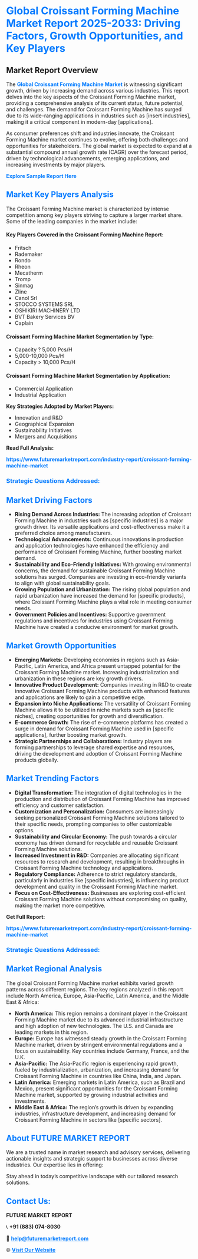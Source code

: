 <h1 style="color: #007BFF;">Global Croissant Forming Machine Market Report 2025-2033: Driving Factors, Growth Opportunities, and Key Players</h1>

<section id="overview">
<h2>Market Report Overview</h2>
<p>The <a href="https://www.futuremarketreport.com/industry-report/croissant-forming-machine-market" style="color: #007BFF; text-decoration: none;"><strong>Global Croissant Forming Machine Market</strong></a> is witnessing significant growth, driven by increasing demand across various industries. This report delves into the key aspects of the Croissant Forming Machine market, providing a comprehensive analysis of its current status, future potential, and challenges. The demand for Croissant Forming Machine has surged due to its wide-ranging applications in industries such as [insert industries], making it a critical component in modern-day [applications].</p>
<p>As consumer preferences shift and industries innovate, the Croissant Forming Machine market continues to evolve, offering both challenges and opportunities for stakeholders. The global market is expected to expand at a substantial compound annual growth rate (CAGR) over the forecast period, driven by technological advancements, emerging applications, and increasing investments by major players.</p>
</section>

<section id="overview">
<p><a href="https://www.futuremarketreport.com/request-sample/reportId=58990" style="color: #007BFF; text-decoration: none;"><strong>Explore Sample Report Here</strong></a></p>
</section>

<section id="key-players">
<h2 style="color: #007BFF;">Market Key Players Analysis</h2>
<p>The Croissant Forming Machine market is characterized by intense competition among key players striving to capture a larger market share. Some of the leading companies in the market include:</p>
<h4>Key Players Covered in the Croissant Forming Machine Report:</h4>
<ul><li>Fritsch</li><li>Rademaker</li><li>Rondo</li><li>Rheon</li><li>Mecatherm</li><li>Tromp</li><li>Sinmag</li><li>Zline</li><li>Canol Srl</li><li>STOCCO SYSTEMS SRL</li><li>OSHIKIRI MACHINERY LTD</li><li>BVT Bakery Services BV</li><li>Caplain</li></ul>
<h4>Croissant Forming Machine Market Segmentation by Type:</h4>
<ul><li>Capacity ? 5,000 Pcs/H</li><li>5,000-10,000 Pcs/H</li><li>Capacity &gt; 10,000 Pcs/H</li></ul>

<h4>Croissant Forming Machine Market Segmentation by Application:</h4>
<ul><li>Commercial Application</li><li>Industrial Application</li></ul>
<p><strong>Key Strategies Adopted by Market Players:</strong></p>
<ul>
<li>Innovation and R&D</li>
<li>Geographical Expansion</li>
<li>Sustainability Initiatives</li>
<li>Mergers and Acquisitions</li>
</ul>
</section>

<section>
<p><strong>Read Full Analysis: </strong></p><a href="https://www.futuremarketreport.com/industry-report/croissant-forming-machine-market" style="color: #007BFF; text-decoration: none;"><strong>https://www.futuremarketreport.com/industry-report/croissant-forming-machine-market</strong></a>
<h3 style="color: #007BFF;">Strategic Questions Addressed:</h3>
</section>

<section id="driving-factors">
<h2 style="color: #007BFF;">Market Driving Factors</h2>
<ul>
<li><strong>Rising Demand Across Industries:</strong> The increasing adoption of Croissant Forming Machine in industries such as [specific industries] is a major growth driver. Its versatile applications and cost-effectiveness make it a preferred choice among manufacturers.</li>
<li><strong>Technological Advancements:</strong> Continuous innovations in production and application technologies have enhanced the efficiency and performance of Croissant Forming Machine, further boosting market demand.</li>
<li><strong>Sustainability and Eco-Friendly Initiatives:</strong> With growing environmental concerns, the demand for sustainable Croissant Forming Machine solutions has surged. Companies are investing in eco-friendly variants to align with global sustainability goals.</li>
<li><strong>Growing Population and Urbanization:</strong> The rising global population and rapid urbanization have increased the demand for [specific products], where Croissant Forming Machine plays a vital role in meeting consumer needs.</li>
<li><strong>Government Policies and Incentives:</strong> Supportive government regulations and incentives for industries using Croissant Forming Machine have created a conducive environment for market growth.</li>
</ul>
</section>

<section id="growth-opportunities">
<h2 style="color: #007BFF;">Market Growth Opportunities</h2>
<ul>
<li><strong>Emerging Markets:</strong> Developing economies in regions such as Asia-Pacific, Latin America, and Africa present untapped potential for the Croissant Forming Machine market. Increasing industrialization and urbanization in these regions are key growth drivers.</li>
<li><strong>Innovative Product Development:</strong> Companies investing in R&D to create innovative Croissant Forming Machine products with enhanced features and applications are likely to gain a competitive edge.</li>
<li><strong>Expansion into Niche Applications:</strong> The versatility of Croissant Forming Machine allows it to be utilized in niche markets such as [specific niches], creating opportunities for growth and diversification.</li>
<li><strong>E-commerce Growth:</strong> The rise of e-commerce platforms has created a surge in demand for Croissant Forming Machine used in [specific applications], further boosting market growth.</li>
<li><strong>Strategic Partnerships and Collaborations:</strong> Industry players are forming partnerships to leverage shared expertise and resources, driving the development and adoption of Croissant Forming Machine products globally.</li>
</ul>
</section>

<section id="trending-factors">
<h2 style="color: #007BFF;">Market Trending Factors</h2>
<ul>
<li><strong>Digital Transformation:</strong> The integration of digital technologies in the production and distribution of Croissant Forming Machine has improved efficiency and customer satisfaction.</li>
<li><strong>Customization and Personalization:</strong> Consumers are increasingly seeking personalized Croissant Forming Machine solutions tailored to their specific needs, prompting companies to offer customizable options.</li>
<li><strong>Sustainability and Circular Economy:</strong> The push towards a circular economy has driven demand for recyclable and reusable Croissant Forming Machine solutions.</li>
<li><strong>Increased Investment in R&D:</strong> Companies are allocating significant resources to research and development, resulting in breakthroughs in Croissant Forming Machine technology and applications.</li>
<li><strong>Regulatory Compliance:</strong> Adherence to strict regulatory standards, particularly in industries like [specific industries], is influencing product development and quality in the Croissant Forming Machine market.</li>
<li><strong>Focus on Cost-Effectiveness:</strong> Businesses are exploring cost-efficient Croissant Forming Machine solutions without compromising on quality, making the market more competitive.</li>
</ul>
</section>

<section>
<p><strong>Get Full Report: </strong></p><a href="https://www.futuremarketreport.com/industry-report/croissant-forming-machine-market" style="color: #007BFF; text-decoration: none;"><strong>https://www.futuremarketreport.com/industry-report/croissant-forming-machine-market</strong></a>
<h3 style="color: #007BFF;">Strategic Questions Addressed:</h3>
</section>


<section id="regional-analysis">
<h2 style="color: #007BFF;">Market Regional Analysis</h2>
<p>The global Croissant Forming Machine market exhibits varied growth patterns across different regions. The key regions analyzed in this report include North America, Europe, Asia-Pacific, Latin America, and the Middle East & Africa:</p>
<ul>
<li><strong>North America:</strong> This region remains a dominant player in the Croissant Forming Machine market due to its advanced industrial infrastructure and high adoption of new technologies. The U.S. and Canada are leading markets in this region.</li>
<li><strong>Europe:</strong> Europe has witnessed steady growth in the Croissant Forming Machine market, driven by stringent environmental regulations and a focus on sustainability. Key countries include Germany, France, and the U.K.</li>
<li><strong>Asia-Pacific:</strong> The Asia-Pacific region is experiencing rapid growth, fueled by industrialization, urbanization, and increasing demand for Croissant Forming Machine in countries like China, India, and Japan.</li>
<li><strong>Latin America:</strong> Emerging markets in Latin America, such as Brazil and Mexico, present significant opportunities for the Croissant Forming Machine market, supported by growing industrial activities and investments.</li>
<li><strong>Middle East & Africa:</strong> The region’s growth is driven by expanding industries, infrastructure development, and increasing demand for Croissant Forming Machine in sectors like [specific sectors].</li>
</ul>
</section>

<footer>
<h2 style="color: #007BFF;">About FUTURE MARKET REPORT</h2>
<p>We are a trusted name in market research and advisory services, delivering actionable insights and strategic support to businesses across diverse industries. Our expertise lies in offering:</p>

<p>Stay ahead in today’s competitive landscape with our tailored research solutions.</p>

<h2 style="color: #007BFF;">Contact Us:</h2>
<p><strong>FUTURE MARKET REPORT</strong></p>
<p>📞 <strong>+91 (883) 074-8030</strong></p>
<p>📧 <strong><a href="mailto:help@futuremarketreport.com" style="color: #007BFF;">help@futuremarketreport.com</a></strong></p>
<p>🌐 <strong><a href="https://www.futuremarketreport.com/" style="color: #007BFF;">Visit Our Website</a></strong></p>
</footer>